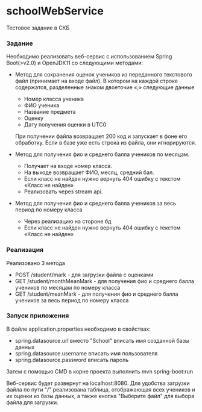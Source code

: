 # schoolWebService
Тестовое задание в СКБ
 
### Задание
Необходимо реализовать веб-сервис с использованием Spring Boot(>v2.0) и OpenJDK11 со следующими методами:
* Метод для сохранения оценок учеников из переданного текстового файл (принимает на входе файл). 
  В котором на каждой строке содержатся, разделенные знаком двоеточие «;» следующие данные
  * Номер класса ученика
  * ФИО ученика
  * Название предмета 
  * Оценку
  * Дату получения оценки в UTC0
  
  При получении файла возвращает 200 код и запускает в фоне его обработку.
  Если в базе уже есть строка из файла, они игнорируются.
  
* Метод для получения фио и среднего балла учеников по месяцам.
  * Получает на входе номер класса.
  * На выходе возвращает ФИО, месяц, средний бал.
  * Если класс не найден нужно вернуть 404 ошибку с текстом «Класс не найден»
  * Реализовать через stream api.
  
* Метод для получения фио и среднего балла учеников за весь период по номеру класса
   * Через реализацию на стороне бд
   * Если класс не найден нужно вернуть 404 ошибку с текстом «Класс не найден»

### Реализация

Реализовано 3 метода
* POST /student/mark - для загрузки файла с оценками
* GET /student/monthMeanMark - для получения фио и 
среднего балла учеников по месяцам по номеру класса
* GET /student/meanMark - для получения фио и среднего балла учеников 
за весь период по номеру класса

### Запуск приложения

В файле application.properties необходимо в свойствах: 
* spring.datasource.url вместо "School" вписать имя созданной базы данных
* spring.datasource.username вписать имя пользователя
* spring.datasource.password вписать пароль

Затем с помощью CMD в корне проекта выполнить mvn spring-boot:run

Веб-сервис будет развернут на localhost:8080. 
Для удобства загрузки файла по пути "/" реализована таблица, 
отображающая всех учеников и их оценки из базы данных, 
а также кнопка "Выберите файл" для выбора файла для загрузки.